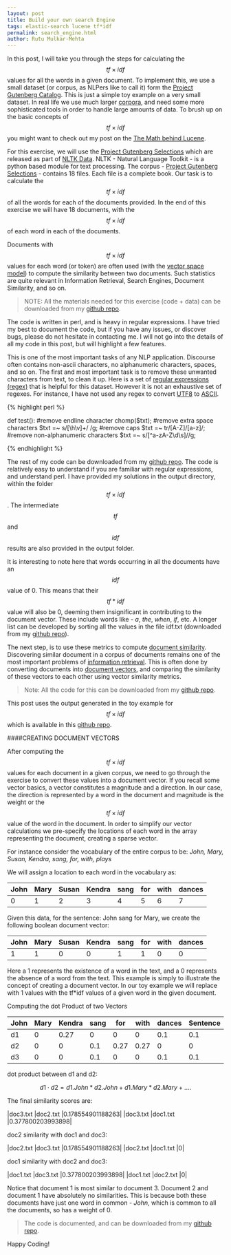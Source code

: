 ```yaml
---
layout: post
title: Build your own search Engine
tags: elastic-search lucene tf*idf
permalink: search_engine.html
author: Rutu Mulkar-Mehta
---
```


In this post, I will take you through the steps for calculating the $$tf \times idf$$ values for all the words in a given document. To implement this, we use a small dataset (or corpus, as NLPers like to call it) form the [Project Gutenberg Catalog](http://www.gutenberg.org/). This is just a simple toy example on a very small dataset. In real life we use much larger [corpora](), and need some more sophisticated tools in order to handle large amounts of data. To brush up on the basic concepts of $$tf \times idf$$ you might want to check out my post on the [The Math behind Lucene](../core-of-lucene/index.html).

<!--more-->

For this exercise, we will use the [Project Gutenberg Selections](http://www.gutenberg.org/) which are released as part of [NLTK Data](http://nltk.googlecode.com/svn/trunk/nltk_data/index.xml). NLTK - Natural Language Toolkit - is a python based module for text processing. The corpus - [Project Gutenberg Selections]() - contains 18 files. Each file is a complete book. Our task is to calculate the $$tf \times idf$$ of all the words for each of the documents provided. In the end of this exercise we will have 18 documents, with the $$tf \times idf$$ of each word in each of the documents.

Documents with $$tf \times idf$$ values for each word (or token) are often used (with the [vector space model](http://en.wikipedia.org/wiki/Vector_space_model)) to compute the similarity between two documents. Such statistics are quite relevant in Information Retrieval, Search Engines, Document Similarity, and so on.

>NOTE: All the materials needed for this exercise (code + data) can be downloaded from my [github repo](https://github.com/rutum/tf-idf).

The code is written in perl, and is heavy in regular expressions. I have tried my best to document the code, but if you have any issues, or discover bugs, please do not hesitate in contacting me. I will not go into the details of all my code in this post, but will highlight a few features.

This is one of the most important tasks of any NLP application. Discourse often contains non-ascii characters, no alphanumeric characters, spaces, and so on. The first and most important task is to remove these unwanted characters from text, to clean it up. Here is a set of [regular expressions (regex)]() that is helpful for this dataset. However it is not an exhaustive set of regexes. For instance, I have not used any regex to convert [UTF8](http://en.wikipedia.org/wiki/UTF-8) to [ASCII](http://en.wikipedia.org/wiki/ASCII).

{% highlight perl %}

def test():
            #remove endline character
            chomp($txt);
            #remove extra space characters
            $txt =~ s/[\h\v]+/ /g;
            #remove caps
            $txt =~ tr/[A-Z]/[a-z]/;
            #remove non-alphanumeric characters
            $txt =~ s/[^a-zA-Z\d\s]//g;

{% endhighlight %}

The rest of my code can be downloaded from my [github repo](https://github.com/rutum/tf-idf). The code is relatively easy to understand if you are familiar with regular expressions, and understand perl. I have provided my solutions in the output directory, within the folder $$tf \times idf$$. The intermediate $$tf$$ and $$idf$$ results are also provided in the output folder.

It is interesting to note here that words occurring in all the documents have an $$idf$$ value of 0. This means that their $$tf*idf$$ value will also be 0, deeming them insignificant in contributing to the document vector. These include words like - *a*, *the*, *when*, *if*, etc. A longer list can be developed by sorting all the values in the file idf.txt (downloaded from my [github repo](https://github.com/rutum/tf-idf)).

The next step, is to use these metrics to compute [document similarity](). Discovering similar document in a corpus of documents remains one of the most important problems of [information retrieval](). This is often done by converting documents into [document vectors](), and comparing the similarity of these vectors to each other using vector similarity metrics.

> Note: All the code for this can be downloaded from my [github repo](https://github.com/rutum/document_similarity).

This post uses the output generated in the toy example for $$tf \times idf$$ which is available in this [github repo](https://github.com/rutum/document_similarity).

####CREATING DOCUMENT VECTORS

After computing the $$tf \times idf$$ values for each document in a given corpus, we need to go through the exercise to convert these values into a document vector. If you recall some vector basics, a vector constitutes a magnitude and a direction. In our case, the direction is represented by a word in the document and magnitude is the weight or the $$tf \times idf$$ value of the word in the document. In order to simplify our vector calculations we pre-specify the locations of each word in the array representing the document, creating a sparse vector.

For instance consider the vocabulary of the entire corpus to be:
*John, Mary, Susan, Kendra, sang, for, with, plays*

We will assign a location to each word in the vocabulary as:

| John | Mary | Susan | Kendra | sang | for | with | dances |
|----|----|-----|----|----|-----|----|-----|
| 0  | 1  | 2 |  3 |  4 |  5 |  6 |  7 |

Given this data, for the sentence: John sang for Mary, we create the following boolean document vector:

|John  |  Mary |   Susan |  Kendra | sang |   for |with  |  dances|
|----|----|-----|----|----|-----|----|-----|
|1 |  1  | 0  | 0 |  1 |  1 |  0  | 0|

Here a 1 represents the existence of a word in the text, and a 0 represents the absence of a word from the text. This example is simply to illustrate the concept of creating a document vector. In our toy example we will replace with 1 values with the tf*idf values of a given word in the given document.

Computing the dot Product of two Vectors

|John|  Mary | Kendra | sang | for |with | dances | Sentence|
|----|----|-----|----|----|-----|----|-----|
|d1|  0 |  0.27 | 0 | 0 | 0 | 0.1 | 0.1 |John dances with Mary.|
|d2|  0 | 0  | 0.1 |0.27 | 0.27 | 0 | 0 |John sang for Kendra.|
|d3|  0 |  0 |  0.1 |0 | 0 | 0.1 |0.1 |John dances with Kendra.|

dot product between d1 and d2:

$$ d1 \cdot d2 = d1.John * d2.John + d1.Mary * d2.Mary + ....$$

The final similarity scores are:

|doc3.txt |doc2.txt |0.178554901188263|
|doc3.txt |doc1.txt |0.377800203993898|

doc2 similarity with doc1 and doc3:

|doc2.txt |doc3.txt |0.178554901188263|
|doc2.txt |doc1.txt |0|

doc1 similarity with doc2 and doc3:

|doc1.txt |doc3.txt |0.377800203993898|
|doc1.txt |doc2.txt |0|


Notice that document 1 is most similar to document 3. Document 2 and document 1 have absolutely no similarities. This is because both these documents have just one word in common - *John*, which is common to all the documents, so has a weight of 0.

> The code is documented, and can be downloaded from my [github repo](https://github.com/rutum/document_similarity).

Happy Coding!
